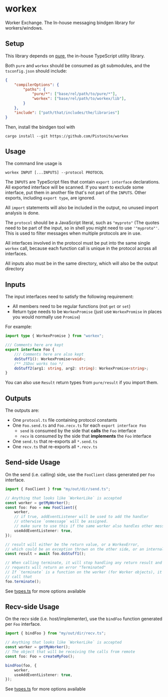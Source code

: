 # workex
Worker Exchange. The In-house messaging bindgen library for workers/windows.

## Setup
This library depends on [pure](https://github.com/Pistonite/pure), the in-house TypeScript utility library.

Both `pure` and `workex` should be consumed as git submodules, and the `tsconfig.json` should include:
```json
{
    "compilerOptions": {
        "paths": {
            "pure/*": ["base/rel/path/to/pure/*"],
            "workex": ["base/rel/path/to/workex/lib"],
        }
    },
    "include": ["path/that/includes/the/libraries"]
}
```

Then, install the bindgen tool with
```
cargo install --git https://github.com/Pistonite/workex
```

## Usage
The command line usage is
```
workex INPUT [...INPUTS] --protocol PROTOCOL
```
The `INPUTS` are TypeScript files that contain `export interface` declarations.
All exported interface will be scanned. If you want to exclude some interface,
put them in another file that's not part of the `INPUTS`. Other exports, including `export type`,
are ignored.

All `import` statements will also be included in the output, no unused import analysis is done.

The `protocol` should be a JavaScript literal, such as `"myproto"` (The quotes need to be part
of the input, so in shell you might need to use `'"myproto"'`. This is used to filter messages
when multiple protocols are in use.

All interfaces involved in the protocol must be put into the same single `workex` call, because
each function call is unique in the protocol across all interfaces.

All inputs also must be in the same directory, which will also be the output directory

## Inputs
The input interfaces need to satisfy the following requirement:
- All members need to be regular functions (not `get` or `set`)
- Return type needs to be `WorkexPromise` (just use `WorkexPromise` in places you would normally use `Promise`)

For example:
```typescript
import type { WorkexPromise } from "workex";

/// Comments here are kept
export interface Foo {
    /// Comments here are also kept
    doStuff1(): WorkexPromise<void>;
    /** JSDoc works too */
    doStuff2(arg1: string, arg2: string): WorkexPromise<string>;
}
```

You can also use `Result` return types from `pure/result` if you import them.

## Outputs
The outputs are:
- One `protocol.ts` file containing protocol constants
- One `Foo.send.ts` and `Foo.recv.ts` for each `export interface Foo`
  - `send` is consumed by the side that **calls** the `Foo` interface
  - `recv` is consumed by the side that **implements** the `Foo` interface
- One `send.ts` that re-exports all `*.send.ts`
- One `recv.ts` that re-exports all `*.recv.ts`

## Send-side Usage
On the send (i.e. calling) side, use the `FooClient` class generated per `Foo` interface.

```typescript
import { FooClient } from "my/out/dir/send.ts";

// Anything that looks like `WorkerLike` is accepted
const worker = getMyWorker();
const foo: Foo = new FooClient({
    worker,
    // if true, addEventListener will be used to add the handler
    // otherwise `onmessage` will be assigned.
    // make sure to use this if the same worker also handles other messages
    useAddEventListener: true,
});

// result will either be the return value, or a WorkexError,
// which could be an exception thrown on the other side, or an internal error
const result = await foo.doStuff1();

// When calling terminate, it will stop handling any return result and newer
// requests will return an error "Terminated"
// If `terminate` is a function on the worker (for Worker objects), it will also
// call that
foo.terminate();
```

See [types.ts](lib/types.ts) for more options available


## Recv-side Usage
On the recv side (i.e. host/implementer), use the `bindFoo` function generated per `Foo` interface.

```typescript
import { bindFoo } from "my/out/dir/recv.ts";

// Anything that looks like `WorkerLike` is accepted
const worker = getMyWorker();
// The object that will be receiving the calls from remote
const foo: Foo = createMyFoo();

bindFoo(foo, {
    worker,
    useAddEventListener: true,
});
```
    
See [types.ts](lib/types.ts) for more options available
